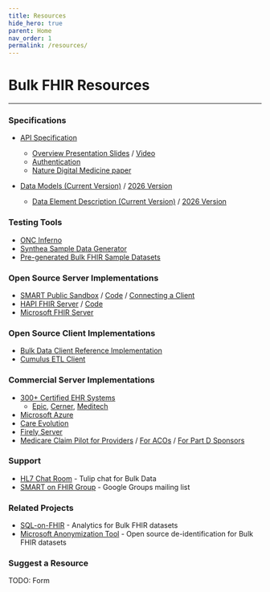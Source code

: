 ```yaml
---
title: Resources
hide_hero: true
parent: Home
nav_order: 1
permalink: /resources/
---
```

# Bulk FHIR Resources
---
### Specifications

- [API Specification](https://hl7.org/fhir/uv/bulkdata/export.html)
  - [Overview Presentation Slides](https://bit.ly/bulk-june-2024) / [Video](https://www.youtube.com/watch?v=rCfmc3dAgl4%22)
  - [Authentication](https://www.hl7.org/fhir/smart-app-launch/backend-services.html)
  - [Nature Digital Medicine paper](https://www.nature.com/articles/s41746-020-00358-4)

- [Data Models (Current Version)](https://hl7.org/fhir/us/core/STU4/profiles-and-extensions.html) / [2026 Version](https://hl7.org/fhir/us/core/STU6.1/)
  - [Data Element Description (Current Version)](https://www.healthit.gov/isp/sites/isp/files/2020-10/USCDI-Version-1-July-2020-Errata-Final_0.pdf) / [2026 Version](https://www.healthit.gov/isp/sites/isp/files/2022-10/USCDI-Version-3-October-2022-Errata-Final.pdf)

### Testing Tools
- [ONC Inferno](https://inferno.healthit.gov/)
- [Synthea Sample Data Generator](https://github.com/synthetichealth/synthea)
- [Pre-generated Bulk FHIR Sample Datasets](https://github.com/smart-on-fhir/sample-bulk-fhir-datasets)

### Open Source Server Implementations
- [SMART Public Sandbox](https://bulk-data.smarthealthit.org/) / [Code](https://github.com/smart-on-fhir/bulk-data-sandbox) / [Connecting a Client](sandboxes.md#smart)
- [HAPI FHIR Server](https://hapifhir.io/) / [Code](https://github.com/hapifhir/hapi-fhir)
- [Microsoft FHIR Server](https://github.com/microsoft/fhir-server)

### Open Source Client Implementations
- [Bulk Data Client Reference Implementation](https://github.com/smart-on-fhir/bulk-data-client)
- [Cumulus ETL Client](https://github.com/smart-on-fhir/cumulus-etl)

### Commercial Server Implementations
- [300+ Certified EHR Systems](https://chpl.healthit.gov/#/api-documentation)
  - [Epic](https://fhir.epic.com/Documentation?docId=fhir_bulk_data), [Cerner](https://docs.oracle.com/en/industries/health/millennium-platform-apis/mfbda/bulk_data_access.html), [Meditech](https://fhir.meditech.com/explorer/api/uscore.R4._/2)
- [Microsoft Azure](https://azure.microsoft.com/en-us/services/healthcare-apis/)
- [Care Evolution](https://fhir.docs.careevolution.com/interface/r4/operations/)
- [Firely Server](https://fire.ly/products/firely-server/)
- [Medicare Claim Pilot for Providers](https://dpc.cms.gov/) / [For ACOs](https://bcda.cms.gov/) / [For Part D Sponsors](https://ab2d.cms.gov/)

### Support
- [HL7 Chat Room](https://chat.fhir.org/#narrow/channel/179250-bulk-data) - Tulip chat for Bulk Data
- [SMART on FHIR Group](https://groups.google.com/g/smart-on-fhir?pli=1) - Google Groups mailing list

### Related Projects
- [SQL-on-FHIR](https://sql-on-fhir.org/) - Analytics for Bulk FHIR datasets
- [Microsoft Anonymization Tool](https://github.com/microsoft/Tools-for-Health-Data-Anonymization) - Open source de-identification for Bulk FHIR datasets

### Suggest a Resource
TODO: Form